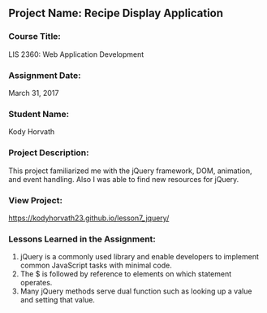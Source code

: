## Project Name:  Recipe Display Application

### Course Title:
LIS 2360:  Web Application Development

### Assignment Date:  
March 31, 2017

### Student Name:  
Kody Horvath

### Project Description:
This project familiarized me with the jQuery framework, DOM, animation, and event handling. Also I was able to find new resources for jQuery.

### View Project:
https://kodyhorvath23.github.io/lesson7_jquery/

### Lessons Learned in the Assignment:
1. jQuery is a commonly used library and enable developers to implement common JavaScript tasks with minimal code.
2. The $ is followed by reference to elements on which statement operates. 
3. Many jQuery methods serve dual function such as looking up a value and setting that value. 
